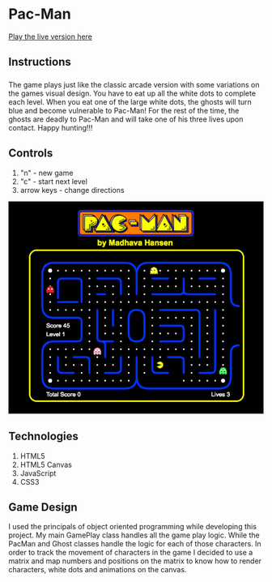 # Pac-Man

[Play the live version here](https://www.madhavahansen.com/pacman)

## Instructions

#####
The game plays just like the classic arcade version with some variations on the games visual design. You have to eat up all the white dots to complete each level. When you eat one of the large white dots, the ghosts will turn blue and become vulnerable to Pac-Man! For the rest of the time, the ghosts are deadly to Pac-Man and will take one of his three lives upon contact. Happy hunting!!!

## Controls

1. "n" - new game
2. "c" - start next level
3. arrow keys - change directions


![gameplay screenshot](https://github.com/Madhava-Hansen/Pac-Man/blob/master/assets/images/gameplay_pacman.png)


## Technologies

1. HTML5
2. HTML5 Canvas
3. JavaScript
4. CSS3

## Game Design

I used the principals of object oriented programming while developing this project. My main GamePlay class handles all the game play logic. While the PacMan and Ghost classes handle the logic for each of those characters. In order to track the movement of characters in the game I decided to use a matrix and map numbers and positions on the matrix to know how to render characters, white dots and animations on the canvas.

